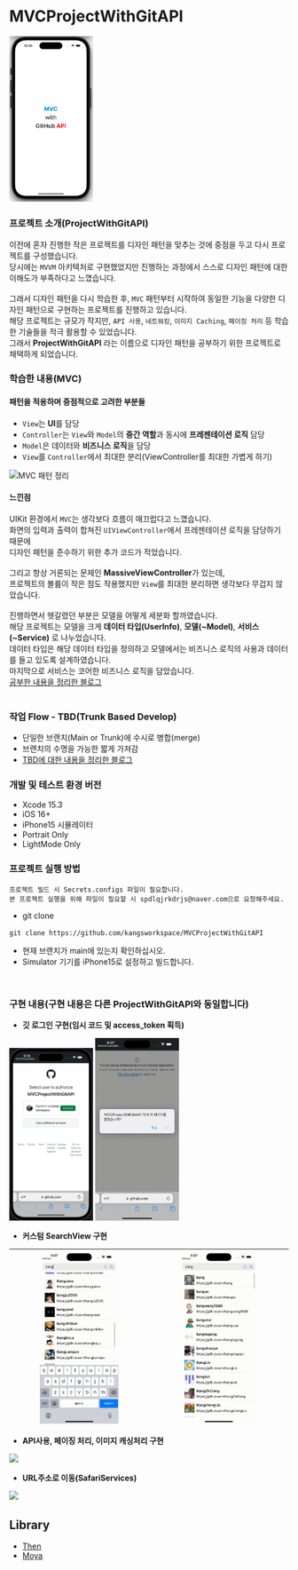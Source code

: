 # MVCProjectWithGitAPI

<img src="./img/MVCMain.png" width="30%"/>  

### 프로젝트 소개(ProjectWithGitAPI)  
이전에 혼자 진행한 작은 프로젝트를 디자인 패턴을 맞추는 것에 중점을 두고 다시 프로젝트를 구성했습니다.  
당시에는 `MVVM` 아키텍처로 구현했었지만 진행하는 과정에서 스스로 디자인 패턴에 대한 이해도가 부족하다고 느꼈습니다.  
<br>
그래서 디자인 패턴을 다시 학습한 후, `MVC` 패턴부터 시작하여 동일한 기능을 다양한 디자인 패턴으로 구현하는 프로젝트를 진행하고 있습니다.  
해당 프로젝트는 규모가 작지만, `API 사용`, `네트워킹`, `이미지 Caching`, `페이징 처리` 등 학습한 기술들을 적극 활용할 수 있었습니다.  
그래서 **ProjectWithGitAPI** 라는 이름으로 디자인 패턴을 공부하기 위한 프로젝트로 채택하게 되었습니다.

### 학습한 내용(MVC)  
#### 패턴을 적용하며 중점적으로 고려한 부분들
- `View`는 **UI**를 담당
- `Controller`는 `View`와 `Model`의 **중간 역할**과 동시에 **프레젠테이션 로직** 담당
- `Model`은 데이터와 **비즈니스 로직**을 담당
- `View`를 `Controller`에서 최대한 분리(ViewController를 최대한 가볍게 하기)

![MVC 패턴 정리](https://github.com/kangsworkspace/MVCProjectWithGitAPI/assets/141600830/b190cb58-13e6-4b76-b013-f7c5c1d2ca38)  

#### 느낀점
UIKit 환경에서 `MVC`는 생각보다 흐름이 매끄럽다고 느꼈습니다.  
화면의 입력과 출력이 합쳐진 `UIViewController`에서 프레젠테이션 로직을 담당하기 때문에  
디자인 패턴을 준수하기 위한 추가 코드가 적었습니다.  
<br>
그리고 항상 거론되는 문제인 **MassiveViewController**가 있는데,  
프로젝트의 볼륨이 작은 점도 작용했지만 `View`를 최대한 분리하면 생각보다 무겁지 않았습니다.  
<br>
진행하면서 헷갈렸던 부분은 모델을 어떻게 세분화 할까였습니다.  
해당 프로젝트는 모델을 크게 **데이터 타입(UserInfo)**, **모델(~Model)**, **서비스(~Service)** 로 나누었습니다.  
데이터 타입은 해당 데이터 타입을 정의하고 모델에서는 비즈니스 로직의 사용과 데이터를 들고 있도록 설계하였습니다.  
마지막으로 서비스는 코어한 비즈니스 로직을 담았습니다.  
[공부한 내용을 정리한 블로그](https://dev-kang.tistory.com/37)  
<br>

### 작업 Flow - TBD(Trunk Based Develop)
  - 단일한 브랜치(Main or Trunk)에 수시로 병합(merge)
  - 브랜치의 수명을 가능한 짧게 가져감
  - [TBD에 대한 내용을 정리한 블로그](https://dev-kang.tistory.com/36)

### 개발 및 테스트 환경 버전
  - Xcode 15.3
  - iOS 16+
  - iPhone15 시뮬레이터
  - Portrait Only
  - LightMode Only 
### 프로젝트 실행 방법
```
프로젝트 빌드 시 Secrets.configs 파일이 필요합니다.
본 프로젝트 실행을 위해 파일이 필요할 시 spdlqjrkdrjs@naver.com으로 요청해주세요.
```
- git clone
```
git clone https://github.com/kangsworkspace/MVCProjectWithGitAPI
```
- 현재 브랜치가 main에 있는지 확인하십시오.
- Simulator 기기를 iPhone15로 설정하고 빌드합니다.
<br>

### 구현 내용(구현 내용은 다른 ProjectWithGitAPI와 동일합니다)
 - <b> 깃 로그인 구현(임시 코드 및 access_token 획득) </b>
 
  <img src="./img/Login1.jpg" width="30%"/>  
  <img src="./img/Login2.gif" width="30%"/>  
 
 - <b> 커스텀 SearchView 구현 </b>
 
  |<img src="./img/TextField.gif" width="60%"/> | <img src="./img/ClearButton.gif" width="60%"/> | 
  |--|--|
 
 - <b> API사용, 페이징 처리, 이미지 캐싱처리 구현 </b>
  <img src="./img/Functions.gif" width="30%"/>  

 - <b> URL주소로 이동(SafariServices) </b>
  <img src="./img/Moving.gif" width="30%"/>

## Library
- [Then](https://github.com/devxoul/Then)
- [Moya](https://github.com/Moya/Moya)

